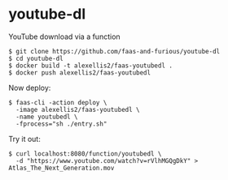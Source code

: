 # youtube-dl
YouTube download via a function

```
$ git clone https://github.com/faas-and-furious/youtube-dl
$ cd youtube-dl
$ docker build -t alexellis2/faas-youtubedl .
$ docker push alexellis2/faas-youtubedl
```

Now deploy:

```
$ faas-cli -action deploy \
  -image alexellis2/faas-youtubedl \
  -name youtubedl \
  -fprocess="sh ./entry.sh"
```

Try it out:

```
$ curl localhost:8080/function/youtubedl \
  -d "https://www.youtube.com/watch?v=rVlhMGQgDkY" > Atlas_The_Next_Generation.mov
```
